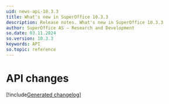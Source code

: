 ```yaml
---
uid: news-api-10.3.3
title: What's new in SuperOffice 10.3.3
description: Release notes. What's new in SuperOffice 10.3.3
author: SuperOffice AS – Research and Development
so.date: 03.11.2024
so.version: 10.3.3
keywords: API
so.topic: reference
---
```


# API changes

[!include[Generated changelog](includes/changes-10.3.3.609.md)]

